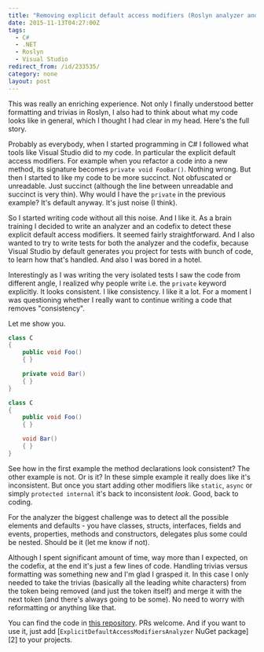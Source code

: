 ```yaml
---
title: "Removing explicit default access modifiers (Roslyn analyzer and codefix)"
date: 2015-11-13T04:27:00Z
tags:
  - C#
  - .NET
  - Roslyn
  - Visual Studio
redirect_from: /id/233535/
category: none
layout: post
---
```

This was really an enriching experience. Not only I finally understood better formatting and trivias in Roslyn, I also had to think about what my code looks like in general, which I thought I had clear in my head. Here's the full story.

<!-- excerpt -->

Probably as everybody, when I started programming in C# I followed what tools like Visual Studio did to my code. In particular the explicit default access modifiers. For example when you refactor a code into a new method, its signature becomes `private void FooBar()`. Nothing wrong. But then I started to like my code to be more succinct. Not obfuscated or unreadable. Just succinct (although the line between unreadable and succinct is very thin). Why would I have the `private` in the previous example? It's default anyway. It's just noise (I think).

So I started writing code without all this noise. And I like it. As a brain training I decided to write an analyzer and an codefix to detect these explicit default access modifiers. It seemed fairly straightforward. And I also wanted to try to write tests for both the analyzer and the codefix, because Visual Studio by default generates you project for tests with bunch of code, to learn how that's handled. And also I was bored in a hotel.

Interestingly as I was writing the very isolated tests I saw the code from different angle, I realized why people write i.e. the `private` keyword explicitly. It looks consistent. I like consistency. I like it a lot. For a moment I was questioning whether I really want to continue writing a code that removes "consistency".

Let me show you.

```csharp
class C
{
	public void Foo()
	{ }

	private void Bar()
	{ }
}
```


```csharp
class C
{
	public void Foo()
	{ }

	void Bar()
	{ }
}
```

See how in the first example the method declarations look consistent? The other example is not. Or is it? In these simple example it really does like it's inconsistent. But once you start adding other modifiers like `static`, `async` or simply `protected internal` it's back to inconsistent _look_. Good, back to coding.

For the analyzer the biggest challenge was to detect all the possible elements and defaults - you have classes, structs, interfaces, fields and events, properties, methods and constructors, delegates plus some could be nested. Should be it (let me know if not).

Although I spent significant amount of time, way more than I expected, on the codefix, at the end it's just a few lines of code. Handling trivias versus formatting was something new and I'm glad I grasped it. In this case I only needed to take the trivias (basically all the leading white characters) from the token being removed (and just the token itself) and merge it with the next token (and there's always going to be some). No need to worry with reformatting or anything like that.

You can find the code in [this repository][1]. PRs welcome. And if you want to use it, just add [`ExplicitDefaultAccessModifiersAnalyzer` NuGet package][2] to your projects.

[1]: https://github.com/cincuranet/ExplicitDefaultAccessModifiersAnalyzer
[1]: http://www.nuget.org/packages/ExplicitDefaultAccessModifiersAnalyzer